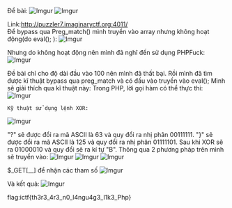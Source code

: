 Đề bài:
![Imgur](https://i.imgur.com/5JUcvfJ.png)
![Imgur](https://i.imgur.com/ToEwB3h.png)

Link:http://puzzler7.imaginaryctf.org:4011/  
Để bypass qua Preg_match() mình truyền vào array nhưng không hoạt động(do eval(); ):
![Imgur](https://i.imgur.com/WjQBl7e.png)

Nhưng do không hoạt động nên mình đã nghĩ đến sử dụng PHPFuck:
![Imgur](https://i.imgur.com/LD5Kz1O.png)

Đề bài chỉ cho độ dài đầu vào 100 nên mình đã thất bại.
Rồi mình đã tìm được kĩ thuật bypass qua preg_match và có đầu vào truyền vào eval();
Mình sẽ giải thích qua kĩ thuật này:
    Trong PHP, lời gọi hàm có thể thực thi:
![Imgur](https://i.imgur.com/wkVvxTM.png)

    Kỹ thuật sử dụng lệnh XOR:
![Imgur](https://i.imgur.com/TlG9Ifw.png)

"?" sẽ được đổi ra mã ASCII là 63 và quy đổi ra nhị phân 00111111.
"}" sẽ được đổi ra mã ASCII là 125 và quy đổi ra nhị phân 01111101.
Sau khi XOR sẽ ra 01000010 và quy đổi sẽ ra kí tự "B".
Thông qua 2 phương pháp trên mình sẽ truyền vào: 
![Imgur](https://i.imgur.com/tieSo5U.png)
![Imgur](https://i.imgur.com/KD79Cp7.png)
![Imgur](https://i.imgur.com/eP3ph4F.png)

$_GET[__] để nhận các tham số
![Imgur](https://i.imgur.com/bvYVMpq.png)

Và kết quả:
![Imgur](https://i.imgur.com/LM4w29K.png)

flag:ictf{th3r3_4r3_n0_l4ngu4g3_l1k3_Php}

